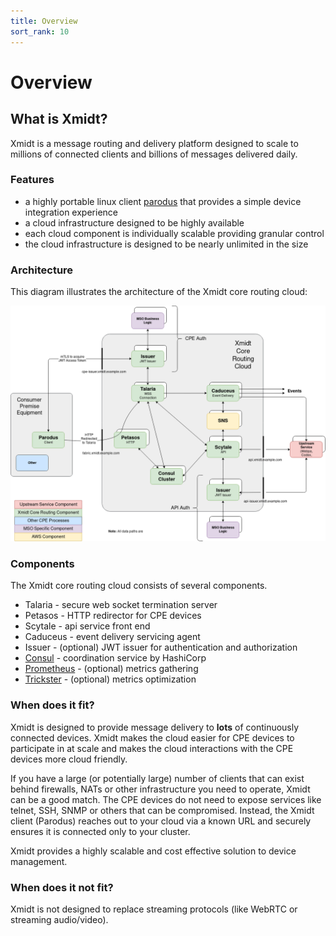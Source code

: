 ```yaml
---
title: Overview
sort_rank: 10
---
```


# Overview

## What is Xmidt?

Xmidt is a message routing and delivery platform designed to scale to millions
of connected clients and billions of messages delivered daily.

### Features

* a highly portable linux client [parodus](link) that provides a simple device integration experience
* a cloud infrastructure designed to be highly available
* each cloud component is individually scalable providing granular control
* the cloud infrastructure is designed to be nearly unlimited in the size

### Architecture

This diagram illustrates the architecture of the Xmidt core routing cloud:

![Xmidt core routing architecture](/assets/xmidt_core.png)

### Components

The Xmidt core routing cloud consists of several components.

 * Talaria - secure web socket termination server
 * Petasos - HTTP redirector for CPE devices
 * Scytale - api service front end
 * Caduceus - event delivery servicing agent
 * Issuer - (optional) JWT issuer for authentication and authorization
 * [Consul](https://www.consul.io/) - coordination service by HashiCorp
 * [Prometheus](https://www.prometheus.io/) - (optional) metrics gathering
 * [Trickster](https://github.com/Comcast/trickster) - (optional) metrics optimization

### When does it fit?

Xmidt is designed to provide message delivery to **lots** of continuously connected
devices.  Xmidt makes the cloud easier for CPE devices to participate in at
scale and makes the cloud interactions with the CPE devices more cloud friendly.

If you have a large (or potentially large) number of clients that can exist
behind firewalls, NATs or other infrastructure you need to operate, Xmidt can
be a good match.  The CPE devices do not need to expose services like telnet,
SSH, SNMP or others that can be compromised.  Instead, the Xmidt client (Parodus)
reaches out to your cloud via a known URL and securely ensures it is connected
only to your cluster.

Xmidt provides a highly scalable and cost effective solution to device management.

### When does it not fit?

Xmidt is not designed to replace streaming protocols (like WebRTC or streaming
audio/video).
